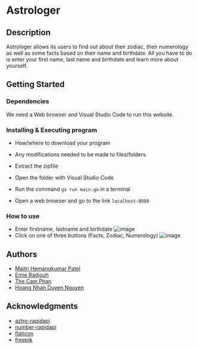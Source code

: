 # Astrologer

## Description

Astrologer allows its users to find out about their zodiac, their numerology as well as some facts based on their name and birthdate. All you have to do is enter your first name, last name and birthdate and learn more about yourself.

## Getting Started

### Dependencies

We need a Web browser and Visual Studio Code to run this website.

### Installing & Executing program

* How/where to download your program
* Any modifications needed to be made to files/folders

* Extract the zipfile
* Open the folder with Visual Studio Code 
* Run the command ```go run main.go``` in a terminal
* Open a web browser and go to the link ```localhost:8080```

### How to use
* Enter firstname, lastname and birthdate
![image](https://user-images.githubusercontent.com/62715325/161076182-f2f3eea1-8418-446e-af65-9e0213560f39.png)
* Click on one of three buttons (Facts, Zodiac, Numerology) 
![image](https://user-images.githubusercontent.com/62715325/161076454-1ccd9e3d-6c3e-4ec2-a189-eef87c13a0dc.png)

## Authors

* [Maitri Hemangkumar Patel](https://github.com/maitripatel1305)
* [Emie Radjouh](https://github.com/emie-radjouh)
* [The Cam Phan](https://github.com/phanthecam)
* [Hoang Nhan Duyen Nguyen](https://github.com/hoangnhanduyennguyen)

## Acknowledgments

* [aztro-rapidapi](https://rapidapi.com/sameer.kumar/api/aztro/)
* [number-rapidapi](https://rapidapi.com/divad12/api/numbers-1/)
* [flaticon](https://www.flaticon.com/)
* [freepik](https://www.freepik.com/)
